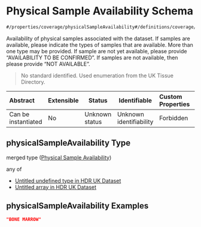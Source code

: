 # Physical Sample Availability Schema

```txt
#/properties/coverage/physicalSampleAvailability#/definitions/coverage/properties/physicalSampleAvailability
```

Availability of physical samples associated with the dataset. If samples are available, please indicate the types of samples that are available. More than one type may be provided. If sample are not yet available, please provide “AVAILABILITY TO BE CONFIRMED”. If samples are not available, then please provide “NOT AVAILABLE”.


> No standard identified. Used enumeration from the UK Tissue Directory.
>

| Abstract            | Extensible | Status         | Identifiable            | Custom Properties | Additional Properties | Access Restrictions | Defined In                                                                                         |
| :------------------ | ---------- | -------------- | ----------------------- | :---------------- | --------------------- | ------------------- | -------------------------------------------------------------------------------------------------- |
| Can be instantiated | No         | Unknown status | Unknown identifiability | Forbidden         | Allowed               | none                | [dataset.schema.json\*](../../../schema/dataset/latest/dataset.schema.json "open original schema") |

## physicalSampleAvailability Type

merged type ([Physical Sample Availability](dataset-definitions-coverage-properties-physical-sample-availability.md))

any of

-   [Untitled undefined type in HDR UK Dataset](dataset-definitions-coverage-properties-physical-sample-availability-anyof-0.md "check type definition")
-   [Untitled array in HDR UK Dataset](dataset-definitions-coverage-properties-physical-sample-availability-anyof-1.md "check type definition")

## physicalSampleAvailability Examples

```json
"BONE MARROW"
```
